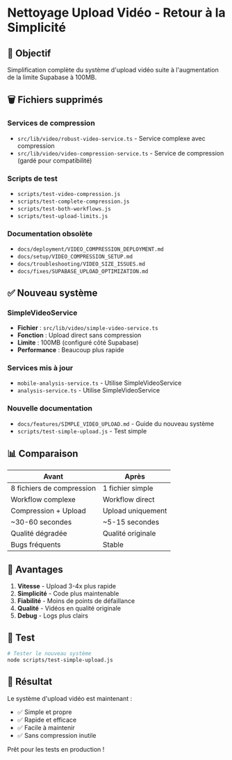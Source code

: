 # Nettoyage Upload Vidéo - Retour à la Simplicité

## 🎯 Objectif

Simplification complète du système d'upload vidéo suite à l'augmentation de la limite Supabase à 100MB.

## 🗑️ Fichiers supprimés

### Services de compression
- `src/lib/video/robust-video-service.ts` - Service complexe avec compression
- `src/lib/video/video-compression-service.ts` - Service de compression (gardé pour compatibilité)

### Scripts de test
- `scripts/test-video-compression.js`
- `scripts/test-complete-compression.js`
- `scripts/test-both-workflows.js`
- `scripts/test-upload-limits.js`

### Documentation obsolète
- `docs/deployment/VIDEO_COMPRESSION_DEPLOYMENT.md`
- `docs/setup/VIDEO_COMPRESSION_SETUP.md`
- `docs/troubleshooting/VIDEO_SIZE_ISSUES.md`
- `docs/fixes/SUPABASE_UPLOAD_OPTIMIZATION.md`

## ✅ Nouveau système

### SimpleVideoService
- **Fichier** : `src/lib/video/simple-video-service.ts`
- **Fonction** : Upload direct sans compression
- **Limite** : 100MB (configuré côté Supabase)
- **Performance** : Beaucoup plus rapide

### Services mis à jour
- `mobile-analysis-service.ts` - Utilise SimpleVideoService
- `analysis-service.ts` - Utilise SimpleVideoService

### Nouvelle documentation
- `docs/features/SIMPLE_VIDEO_UPLOAD.md` - Guide du nouveau système
- `scripts/test-simple-upload.js` - Test simple

## 📊 Comparaison

| Avant | Après |
|-------|-------|
| 8 fichiers de compression | 1 fichier simple |
| Workflow complexe | Workflow direct |
| Compression + Upload | Upload uniquement |
| ~30-60 secondes | ~5-15 secondes |
| Qualité dégradée | Qualité originale |
| Bugs fréquents | Stable |

## 🚀 Avantages

1. **Vitesse** - Upload 3-4x plus rapide
2. **Simplicité** - Code plus maintenable
3. **Fiabilité** - Moins de points de défaillance
4. **Qualité** - Vidéos en qualité originale
5. **Debug** - Logs plus clairs

## 🧪 Test

```bash
# Tester le nouveau système
node scripts/test-simple-upload.js
```

## 🎉 Résultat

Le système d'upload vidéo est maintenant :
- ✅ Simple et propre
- ✅ Rapide et efficace
- ✅ Facile à maintenir
- ✅ Sans compression inutile

Prêt pour les tests en production !